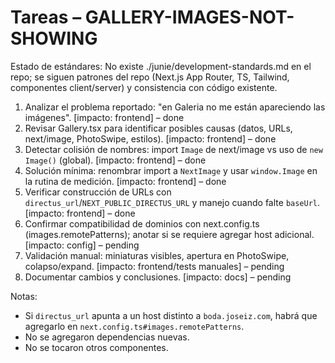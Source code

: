# Tareas – GALLERY-IMAGES-NOT-SHOWING

Estado de estándares: No existe ./junie/development-standards.md en el repo; se siguen patrones del repo (Next.js App Router, TS, Tailwind, componentes client/server) y consistencia con código existente.

1. Analizar el problema reportado: "en Galeria no me están apareciendo las imágenes". [impacto: frontend] – done
2. Revisar Gallery.tsx para identificar posibles causas (datos, URLs, next/image, PhotoSwipe, estilos). [impacto: frontend] – done
3. Detectar colisión de nombres: import `Image` de next/image vs uso de `new Image()` (global). [impacto: frontend] – done
4. Solución mínima: renombrar import a `NextImage` y usar `window.Image` en la rutina de medición. [impacto: frontend] – done
5. Verificar construcción de URLs con `directus_url`/`NEXT_PUBLIC_DIRECTUS_URL` y manejo cuando falte `baseUrl`. [impacto: frontend] – done
6. Confirmar compatibilidad de dominios con next.config.ts (images.remotePatterns); anotar si se requiere agregar host adicional. [impacto: config] – pending
7. Validación manual: miniaturas visibles, apertura en PhotoSwipe, colapso/expand. [impacto: frontend/tests manuales] – pending
8. Documentar cambios y conclusiones. [impacto: docs] – pending

Notas:
- Si `directus_url` apunta a un host distinto a `boda.joseiz.com`, habrá que agregarlo en `next.config.ts#images.remotePatterns`.
- No se agregaron dependencias nuevas.
- No se tocaron otros componentes.
